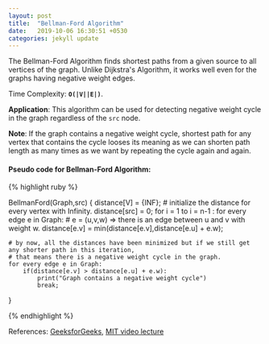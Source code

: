 ```yaml
---
layout: post
title:  "Bellman-Ford Algorithm"
date:   2019-10-06 16:30:51 +0530
categories: jekyll update
---
```


The Bellman-Ford Algorithm finds shortest paths from a given source to all vertices of the graph. Unlike Dijkstra's Algorithm, it works well even for the graphs having negative weight edges.

Time Complexity: **`O(|V||E|)`**.

**Application**: This algorithm can be used for detecting negative weight cycle in the graph regardless of the `src` node. 

**Note**: If the graph contains a negative weight cycle, shortest path for any vertex that contains the cycle looses its meaning as we can shorten path length as many times as we want by repeating the cycle again and again.

#### Pseudo code for Bellman-Ford Algorithm:

{% highlight ruby %}

BellmanFord(Graph,src)
{
	distance[V] = {INF}; # initialize the distance for every vertex with Infinity.
	distance[src] = 0;
	for i = 1 to i = n-1 :
		for every edge e in Graph: # e = (u,v,w) => there is an edge between u and v with weight w.
			distance[e.v] = min(distance[e.v],distance[e.u] + e.w);
	
	# by now, all the distances have been minimized but if we still get any shorter path in this iteration,
	# that means there is a negative weight cycle in the graph.
	for every edge e in Graph:
		if(distance[e.v] > distance[e.u] + e.w):
			print("Graph contains a negative weight cycle")
			break;	
}

{% endhighlight %}

References: [GeeksforGeeks][gfg], [MIT video lecture][mit]

[gfg]: https://www.geeksforgeeks.org/bellman-ford-algorithm-dp-23/
[mit]: https://www.youtube.com/watch?v=Ttezuzs39nk
